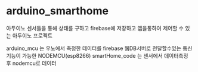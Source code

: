 # arduino_smarthome
아두이노 센서들을 통해 상태를 구하고 firebase에 저장하고 앱을통하여 제어할 수 있는 아두이노 프로젝트

arduino_mcu 는 우노에서 측정한 데이터를 firebase 웹DB서버로 전달할수있는 통신기능이 가능한 NODEMCU(esp8266)
smartHome_code 는 센서에서 데이터측정 후 nodemcu로 데이터 
